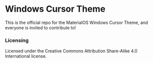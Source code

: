 # Windows Cursor Theme
This is the official repo for the MaterialOS Windows Cursor Theme, and everyone is invited to contribute to!

### Licensing
Licensed under the Creative Commons Attribution Share-Alike 4.0 International license.
